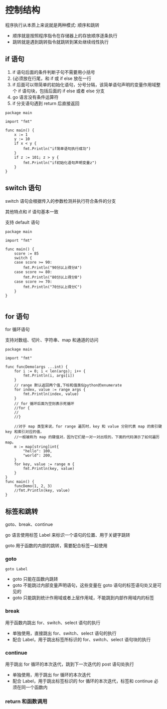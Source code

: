 #  控制结构

程序执行从本质上来说就是两种模式: 顺序和跳转

- 顺序就是按照程序指令在存储器上的存放顺序逐条执行
- 跳转就是遇到跳转指令就跳转到某处继续线性执行

## if 语句

1. if 语句后面的条件判断子句不需要用小括号
2. {必须放在行尾，和 if 或 if else 放在一行
3. if 后面可以带简单的初始化语句，分号分隔，该简单语句声明的变量作用域整个 if 语句块，包括后面的 if else 或者 else 分支
4. go 语言没有条件运算符
5. if 分支语句遇到 return 后直接返回

```
package main

import "fmt"

func main() {
	x := 1
	y := 10
	if x < y {
		fmt.Println("if简单语句执行成功")
	}
	if z := 101; z > y {
		fmt.Println("if初始化语句声明变量z")
	}
}

```

## switch 语句

switch 语句会根据传入的参数检测并执行符合条件的分支

其他特点和 if 语句基本一致

支持 default 语句

```
package main

import "fmt"

func main() {
	score := 85
	switch {
	case score >= 90:
		fmt.Println("90分以上得分A")
	case score >= 80:
		fmt.Println("80分以上得分B")
	case score >= 70:
		fmt.Println("70分以上得分C")
	}
}


```

## for 语句

for 循环语句

支持对数组、切片、字符串、map 和通道的访问

```
package main

import "fmt"

func funcDemo(args ...int) {
	for i := 0; i < len(args); i++ {
		fmt.Println(i, args[i])
	}
	// range 默认返回两个值,下标和值类似python的enumerate
	for index, value := range args {
		fmt.Println(index, value)
	}
	// for 循环后面为空则表示死循环
	//for {
	//
	//}

	//对于 map 类型来说，for range 遍历时，key 和 value 分别代表 map 的索引键 key 和索引对应的值，
	//一般被称为 map 的键值对，因为它们是一对一对出现的，下面的代码演示了如何遍历 map。
	m := map[string]int{
		"hello": 100,
		"world": 200,
	}
	for key, value := range m {
		fmt.Println(key, value)
	}
}
func main() {
	funcDemo(1, 2, 3)
	//fmt.Println(key, value)
}

```

## 标签和跳转

goto、break、continue

go 语言使用标签 Label 来标识一个语句的位置、用于关键字跳转

goto 用于函数的内部的跳转，需要配合标签一起使用

### goto

`goto Label`

- goto 只能在函数内跳转
- goto 不能跳过内部变量声明语句，这些变量在 goto 语句的标签语句处又是可见的
- goto 只能跳到统计作用域或者上层作用域，不能跳到内部作用域内的标签

### break

用于函数内跳出 for、switch、select 语句的执行

- 单独使用，直接跳出 for、switch、select 语句的执行
- 配合 Label，用于跳出标签所标识的 for、switch、select 语句块的执行

### continue

用于跳出 for 循环的本次迭代，跳到下一次迭代的 post 语句处执行

- 单独使用，用于跳出 for 循环的本次迭代
- 配合 Label，用于跳出标签标识的 for 循环的本次迭代，标签和 continue 必须在同一个函数内

### return 和函数调用
